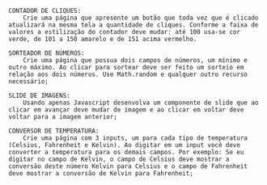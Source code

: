     CONTADOR DE CLIQUES: 
        Crie uma página que apresente um botão que toda vez que é clicado atualizará na mesma tela a quantidade de cliques. Conforme a faixa de valores a estilização do contador deve mudar: até 100 usa-se cor verde, de 101 a 150 amarelo e de 151 acima vermelho.
        
    SORTEADOR DE NÚMEROS: 
        Crie uma página que possua dois campos de números, um mínimo e outro máximo. Ao clicar para sortear deve ser feito um sorteio em relação aos dois números. Use Math.random e qualquer outro recurso necessário;

    SLIDE DE IMAGENS: 
        Usando apenas Javascript desenvolva um componente de slide que ao clicar em avançar deve mudar de imagem e ao clicar em voltar deve voltar para a imagem anterior;

    CONVERSOR DE TEMPERATURA: 
        Crie uma página com 3 inputs, um para cada tipo de temperatura (Celsius, Fahrenheit e Kelvin). Ao digitar em um input você deve converter a temperatura para os demais campos. Por exemplo: Se eu digitar no campo de Kelvin, o campo de Celsius deve mostrar a conversão deste número Kelvin para Celsius e o campo de Fahrenheit deve mostrar a conversão de Kelvin para Fahrenheit;